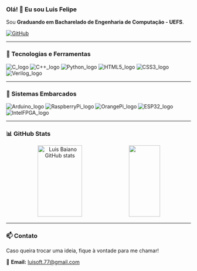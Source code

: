 ### Olá! 👋 Eu sou Luis Felipe

Sou **Graduando em Bacharelado de Engenharia de Computação - UEFS**.

[![GitHub](https://img.shields.io/badge/GitHub-100000?style=for-the-badge&logo=github&logoColor=white)](https://github.com/LuisBaiano)

---

### 🚀 Tecnologias e Ferramentas

<div style="display: inline-block"> 

<img alt="C_logo" src="https://img.shields.io/badge/C-00599C?style=for-the-badge&logo=c&logoColor=white"> 
<img alt="C++_logo" src="https://img.shields.io/badge/C++-00599C?style=for-the-badge&logo=c%2B%2B&logoColor=white"> 
<img alt="Python_logo" src="https://img.shields.io/badge/Python-14354C?style=for-the-badge&logo=python&logoColor=white"> 
<img alt="HTML5_logo" src="https://img.shields.io/badge/HTML5-E34F26?style=for-the-badge&logo=html5&logoColor=white"> 
<img alt="CSS3_logo" src="https://img.shields.io/badge/CSS3-1572B6?style=for-the-badge&logo=css3&logoColor=white"> 
<img alt="Verilog_logo" src="https://img.shields.io/badge/Verilog-000000?style=for-the-badge&logoColor=white"> 

</div>

---

### 🔌 Sistemas Embarcados

<div style="display: inline-block"> 

<img alt="Arduino_logo" src="https://img.shields.io/badge/Arduino-00979D?style=for-the-badge&logo=arduino&logoColor=white"> 
<img alt="RaspberryPi_logo" src="https://img.shields.io/badge/Raspberry%20Pi-C51A4A?style=for-the-badge&logo=raspberry%20pi&logoColor=white"> 
<img alt="OrangePi_logo" src="https://img.shields.io/badge/Orange%20Pi-F68900?style=for-the-badge&logo=orangepiplus&logoColor=white">
<img alt="ESP32_logo" src="https://img.shields.io/badge/ESP32-000000?style=for-the-badge&logo=esphome&logoColor=white">
<img alt="IntelFPGA_logo" src="https://img.shields.io/badge/Intel%20FPGA-0071C5?style=for-the-badge&logo=intel&logoColor=white">

</div>

---

### 📊 GitHub Stats

<div align="center">  
  <img width="49%" height="195px" src="https://github-readme-stats.vercel.app/api?username=LuisBaiano&show_icons=true&count_private=true&hide_border=true&title_color=00bfbf&icon_color=00bfbf&text_color=c9d1d9&bg_color=0d1117" alt="Luis Baiano GitHub stats" /> 
  <img width="41%" height="195px" src="https://github-readme-stats.vercel.app/api/top-langs/?username=LuisBaiano&layout=compact&hide_border=true&title_color=00bfbf&text_color=00bfbf&bg_color=0d1117" />
</div>



---

### 📫 Contato

Caso queira trocar uma ideia, fique à vontade para me chamar!

📧 **Email:** luisoft.77@gmail.com


